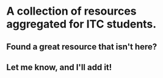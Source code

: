 # A collection of resources aggregated for ITC students.

## Found a great resource that isn't here?

## Let me know, and I'll add it!
